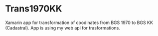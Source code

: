 # Trans1970KK

Xamarin app for transformation of coodinates from BGS 1970 to BGS KK (Cadastral).
App is using  my web api for trasformations.

